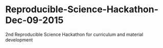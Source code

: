 # Reproducible-Science-Hackathon-Dec-09-2015
2nd Reproducible Science Hackathon for curriculum and material development
